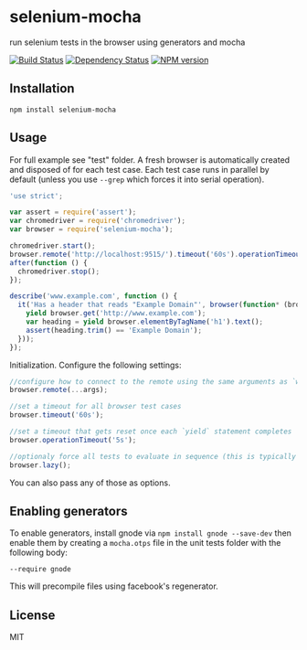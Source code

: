 # selenium-mocha

run selenium tests in the browser using generators and mocha

[![Build Status](https://img.shields.io/travis/ForbesLindesay/selenium-mocha/master.svg)](https://travis-ci.org/ForbesLindesay/selenium-mocha)
[![Dependency Status](https://img.shields.io/gemnasium/ForbesLindesay/selenium-mocha.svg)](https://gemnasium.com/ForbesLindesay/selenium-mocha)
[![NPM version](https://img.shields.io/npm/v/selenium-mocha.svg)](http://badge.fury.io/js/selenium-mocha)

## Installation

    npm install selenium-mocha

## Usage

For full example see "test" folder.  A fresh browser is automatically created and disposed of for each test case.  Each test case runs in parallel by default (unless you use `--grep` which forces it into serial operation).

```js
'use strict';

var assert = require('assert');
var chromedriver = require('chromedriver');
var browser = require('selenium-mocha');

chromedriver.start();
browser.remote('http://localhost:9515/').timeout('60s').operationTimeout('5s');
after(function () {
  chromedriver.stop();
});

describe('www.example.com', function () {
  it('Has a header that reads "Example Domain"', browser(function* (browser) {
    yield browser.get('http://www.example.com');
    var heading = yield browser.elementByTagName('h1').text();
    assert(heading.trim() == 'Example Domain');
  }));
});
```

Initialization.  Configure the following settings:

```js
//configure how to connect to the remote using the same arguments as `wd.remote`
browser.remote(...args);

//set a timeout for all browser test cases
browser.timeout('60s');

//set a timeout that gets reset once each `yield` statement completes
browser.operationTimeout('5s');

//optionaly force all tests to evaluate in sequence (this is typically much slower)
browser.lazy();
```

You can also pass any of those as options.

## Enabling generators

To enable generators, install gnode via `npm install gnode --save-dev` then enable them by creating a `mocha.otps` file in the unit tests folder with the following body:

```
--require gnode
```

This will precompile files using facebook's regenerator.

## License

  MIT
